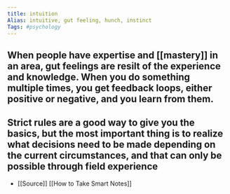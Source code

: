 ```yaml
---
title: intuition
Alias: intuitive, gut feeling, hunch, instinct
Tags: #psychology
---
```


## When people have expertise and [[mastery]] in an area, gut feelings are resilt of the experience and knowledge. When you do something multiple times, you get feedback loops, either positive or negative, and you learn from them.
## Strict rules are a good way to give you the basics, but the most important thing is to realize what decisions need to be made depending on the current circumstances, and that can only be possible through field experience
- [[Source]] [[How to Take Smart Notes]]